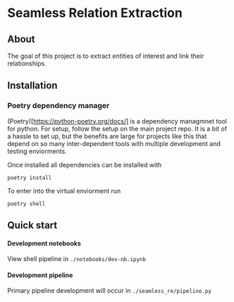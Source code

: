 # Seamless Relation Extraction

## About

The goal of this project is to extract entities of interest and link their relationships.


## Installation

### Poetry dependency manager

(Poetry)[https://python-poetry.org/docs/] is a dependency managmnet tool for python. For setup, follow the setup on the main project repo. It is a bit of a hassle to set up, but the benefits are large for projects like this that depend on so many inter-dependent tools with multiple development and testing enviorments.

Once installed all dependencies can be installed with
```
poetry install
```
To enter into the virtual enviorment run
```
poetry shell
```

## Quick start

#### Development notebooks

View shell pipeline in `./notebooks/dev-nb.ipynb`

#### Development pipeline

Primary pipeline development will occur in `./seamless_re/pipeline.py`